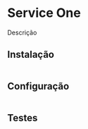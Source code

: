 Service One
=================

Descrição

Instalação
----------

```bash

```

Configuração
------------
```bash

```

Testes
------

```bash

```
